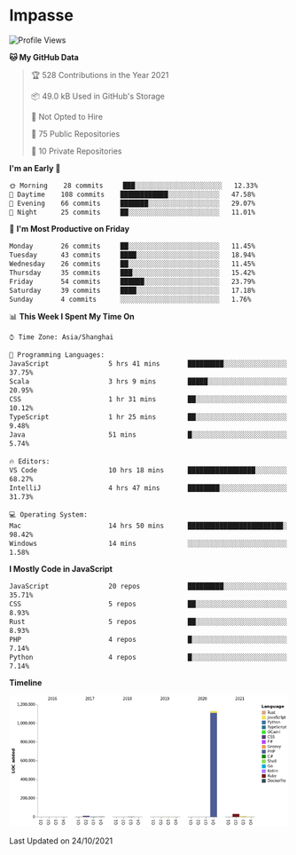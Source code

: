 # Impasse

<!--START_SECTION:waka-->
![Profile Views](http://img.shields.io/badge/Profile%20Views-0-blue)

**🐱 My GitHub Data** 

> 🏆 528 Contributions in the Year 2021
 > 
> 📦 49.0 kB Used in GitHub's Storage 
 > 
> 🚫 Not Opted to Hire
 > 
> 📜 75 Public Repositories 
 > 
> 🔑 10 Private Repositories  
 > 
**I'm an Early 🐤** 

```text
🌞 Morning    28 commits     ███░░░░░░░░░░░░░░░░░░░░░░   12.33% 
🌆 Daytime    108 commits    ████████████░░░░░░░░░░░░░   47.58% 
🌃 Evening    66 commits     ███████░░░░░░░░░░░░░░░░░░   29.07% 
🌙 Night      25 commits     ██░░░░░░░░░░░░░░░░░░░░░░░   11.01%

```
📅 **I'm Most Productive on Friday** 

```text
Monday       26 commits     ██░░░░░░░░░░░░░░░░░░░░░░░   11.45% 
Tuesday      43 commits     ████░░░░░░░░░░░░░░░░░░░░░   18.94% 
Wednesday    26 commits     ██░░░░░░░░░░░░░░░░░░░░░░░   11.45% 
Thursday     35 commits     ███░░░░░░░░░░░░░░░░░░░░░░   15.42% 
Friday       54 commits     ██████░░░░░░░░░░░░░░░░░░░   23.79% 
Saturday     39 commits     ████░░░░░░░░░░░░░░░░░░░░░   17.18% 
Sunday       4 commits      ░░░░░░░░░░░░░░░░░░░░░░░░░   1.76%

```


📊 **This Week I Spent My Time On** 

```text
⌚︎ Time Zone: Asia/Shanghai

💬 Programming Languages: 
JavaScript               5 hrs 41 mins       █████████░░░░░░░░░░░░░░░░   37.75% 
Scala                    3 hrs 9 mins        █████░░░░░░░░░░░░░░░░░░░░   20.95% 
CSS                      1 hr 31 mins        ██░░░░░░░░░░░░░░░░░░░░░░░   10.12% 
TypeScript               1 hr 25 mins        ██░░░░░░░░░░░░░░░░░░░░░░░   9.48% 
Java                     51 mins             █░░░░░░░░░░░░░░░░░░░░░░░░   5.74%

🔥 Editors: 
VS Code                  10 hrs 18 mins      █████████████████░░░░░░░░   68.27% 
IntelliJ                 4 hrs 47 mins       ████████░░░░░░░░░░░░░░░░░   31.73%

💻 Operating System: 
Mac                      14 hrs 50 mins      ████████████████████████░   98.42% 
Windows                  14 mins             ░░░░░░░░░░░░░░░░░░░░░░░░░   1.58%

```

**I Mostly Code in JavaScript** 

```text
JavaScript               20 repos            █████████░░░░░░░░░░░░░░░░   35.71% 
CSS                      5 repos             ██░░░░░░░░░░░░░░░░░░░░░░░   8.93% 
Rust                     5 repos             ██░░░░░░░░░░░░░░░░░░░░░░░   8.93% 
PHP                      4 repos             █░░░░░░░░░░░░░░░░░░░░░░░░   7.14% 
Python                   4 repos             █░░░░░░░░░░░░░░░░░░░░░░░░   7.14%

```


**Timeline**

![Chart not found](https://raw.githubusercontent.com/impasse/impasse/master/charts/bar_graph.png) 


 Last Updated on 24/10/2021
<!--END_SECTION:waka-->
